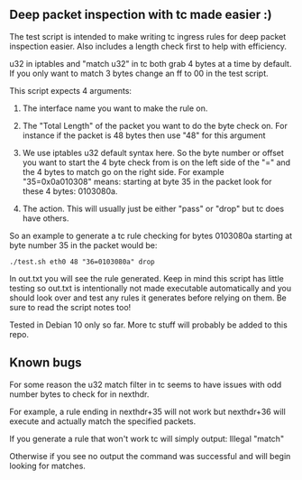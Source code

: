 ## Deep packet inspection with tc made easier :)


The test script is intended to make writing tc ingress rules for deep packet inspection easier. Also includes a length check first to help with efficiency. 




u32 in iptables and "match u32" in tc both grab 4 bytes at a time by default. If you only want to match 3 bytes change an ff to 00 in the test script.



This script expects 4 arguments:

1. The interface name you want to make the rule on.


2. The "Total Length" of the packet you want to do the byte check on. For instance if the packet is 48 bytes then use "48" for this argument


3.  We use iptables u32 default syntax here. So the byte number or offset you want to start the 4 byte check from is on the left side of the "=" and the 4 bytes to match go on the right side. For example "35=0x0a010308" means:
    starting at byte 35 in the packet look for these 4 bytes: 0103080a.


4. The action. This will usually just be either "pass" or "drop" but tc does have others.



So an example to generate a tc rule checking for bytes 0103080a starting at byte number 35 in the packet would be:

    ./test.sh eth0 48 "36=0103080a" drop


In out.txt you will see the rule generated. Keep in mind this script has little testing so out.txt is intentionally not made executable automatically and you should look over and test any rules it generates before relying on them. Be sure to read the script notes too!


Tested in Debian 10 only so far. More tc stuff will probably be added to this repo.




## Known bugs


For some reason the u32 match filter in tc seems to have issues with odd number bytes to check for in nexthdr.


For example, a rule ending in nexthdr+35 will not work but nexthdr+36 will execute and actually match the specified packets.


If you generate a rule that won't work tc will simply output: Illegal "match"


Otherwise if you see no output the command was successful and will begin looking for matches.
